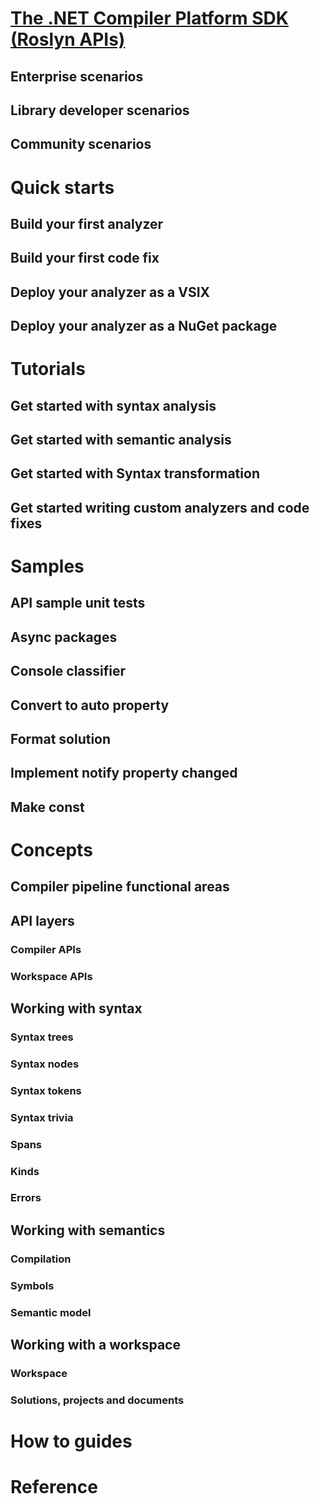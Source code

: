 # [The .NET Compiler Platform SDK (Roslyn APIs)](index.md)
## Enterprise scenarios
## Library developer scenarios
## Community scenarios

# Quick starts
## Build your first analyzer
## Build your first code fix
## Deploy your analyzer as a VSIX
## Deploy your analyzer as a NuGet package

# Tutorials
<!-- Taken from https://github.com/dotnet/roslyn/wiki/Samples-and-Walkthroughs -->
## Get started with syntax analysis
## Get started with semantic analysis
## Get started with Syntax transformation
## Get started writing custom analyzers and code fixes

# Samples
<!-- Taken from https://github.com/dotnet/roslyn/wiki/Samples-and-Walkthroughs -->
## API sample unit tests
## Async packages
## Console classifier
## Convert to auto property
## Format solution
## Implement notify property changed
## Make const

# Concepts
<!-- Good Stuff here: https://github.com/dotnet/roslyn/wiki/Roslyn%20Overview -->
## Compiler pipeline functional areas
## API layers
### Compiler APIs
### Workspace APIs
## Working with syntax
### Syntax trees
### Syntax nodes
### Syntax tokens
### Syntax trivia
### Spans
### Kinds
### Errors
## Working with semantics
### Compilation
### Symbols
### Semantic model
## Working with a workspace
### Workspace
### Solutions, projects and documents

# How to guides
<!-- Look at the samples, and determinine which 
    are "How To" vs. Samples. -->
# Reference
<!-- Coming from XML and Mdoc -->